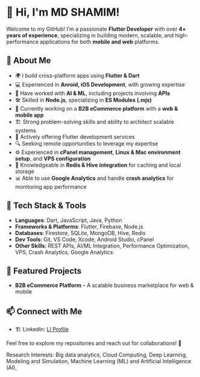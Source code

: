 # 👋 Hi, I'm MD SHAMIM!

Welcome to my GitHub! I'm a passionate **Flutter Developer** with over **4+ years of experience**, specializing in building modern, scalable, and high-performance applications for both **mobile and web** platforms.

## 🚀 About Me
- 🌍 I build cross-platform apps using **Flutter & Dart**
- 💻 Experienced in **Anroid, iOS Development**, with growing expertise
- 🤖 Have worked with **AI & ML**, including projects involving **APIs**
- 🛠️ Skilled in **Node.js**, specializing in **ES Modules (.mjs)**
- 📱 Currently working on a **B2B eCommerce platform** with a **web & mobile app**
- 🏗️ Strong problem-solving skills and ability to architect scalable systems
- 🎯 Actively offering Flutter development services
- 🔍 Seeking remote opportunities to leverage my expertise
- ⚙️ Experienced in **cPanel management**, **Linux & Mac environment setup**, and **VPS configuration**
- 💾 Knowledgeable in **Redis & Hive integration** for caching and local storage
- 📊 Able to use **Google Analytics** and handle **crash analytics** for monitoring app performance

## 🔧 Tech Stack & Tools
- **Languages**: Dart, JavaScript, Java, Python
- **Frameworks & Platforms**: Flutter, Firebase, Node.js
- **Databases**: Firestore, SQLite, MongoDB, Hive, Redis
- **Dev Tools**: Git, VS Code, Xcode, Android Studio, cPanel
- **Other Skills**: REST APIs, AI/ML Integration, Performance Optimization, VPS, Crash Analytics, Google Analytics

## 📂 Featured Projects
- **B2B eCommerce Platform** – A scalable business marketplace for web & mobile

## 📫 Connect with Me
- 🏗️ LinkedIn: [LI Profile](https://www.linkedin.com/in/spdshamim)

Feel free to explore my repositories and reach out for collaborations! 🚀


Research Interests: 
Big data analytics, Cloud Computing,
Deep Learning, Modeling and Simulation,
Machine Learning (ML) and Artificial Intelligence (AI),

<!---
mdshamim000/mdshamim000 is a ✨ special ✨ repository because its `README.md` (this file) appears on your GitHub profile.
You can click the Preview link to take a look at your changes.
--->
